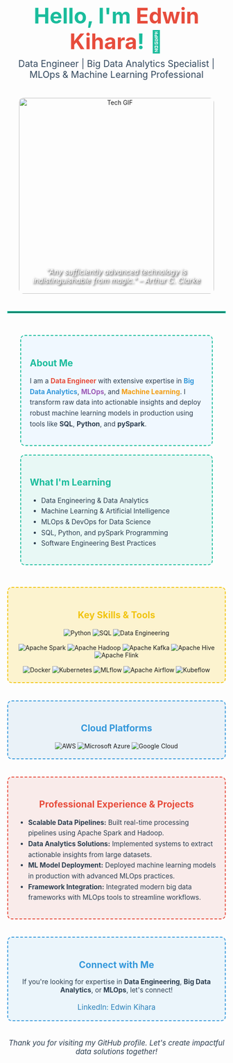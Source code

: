 <div align="center">
  <h1 style="color: #1abc9c; font-size: 3.5em; margin-bottom: 0.2em;">
    Hello, I'm <span style="color: #e74c3c;">Edwin Kihara</span>! 👋
  </h1>
  <p style="font-size: 1.5em; color: #34495e; margin-top: 0;">
    Data Engineer | Big Data Analytics Specialist | MLOps & Machine Learning Professional
  </p>
  <!-- Tech-Themed GIF with overlay quote -->
  <div style="position: relative; display: inline-block; margin-top: 20px;">
    <img src="https://media.giphy.com/media/26ufdipQqU2lhNA4g/giphy.gif" alt="Tech GIF" width="450" style="border-radius: 10px;">
    <div style="position: absolute; bottom: 20px; left: 0; right: 0; text-align: center; color: #ffffff; font-size: 1.2em; font-style: italic; text-shadow: 2px 2px 4px #000;">
      "Any sufficiently advanced technology is indistinguishable from magic." – Arthur C. Clarke
    </div>
  </div>
</div>

<hr style="border: 2px solid #1abc9c; margin: 40px 0;">

<!-- Two-Column Layout for Intro Sections -->
<div style="display: flex; flex-wrap: wrap; justify-content: space-around; margin-bottom: 40px;">

  <!-- About Me -->
  <div style="flex: 1; min-width: 300px; max-width: 400px; margin: 10px; background-color: #f0f8ff; padding: 20px; border-radius: 10px; border: 2px dashed #1abc9c;">
    <h2 style="color: #1abc9c;">About Me</h2>
    <p style="color: #2c3e50; font-size: 1.1em; line-height: 1.6;">
      I am a <strong style="color:#e74c3c;">Data Engineer</strong> with extensive expertise in 
      <strong style="color:#3498db;">Big Data Analytics</strong>, 
      <strong style="color:#9b59b6;">MLOps</strong>, and 
      <strong style="color:#f39c12;">Machine Learning</strong>. I transform raw data into actionable insights and deploy robust machine learning models in production using tools like <strong>SQL</strong>, <strong>Python</strong>, and <strong>pySpark</strong>.
    </p>
  </div>

  <!-- What I'm Learning -->
  <div style="flex: 1; min-width: 300px; max-width: 400px; margin: 10px; background-color: #e8f8f5; padding: 20px; border-radius: 10px; border: 2px dashed #1abc9c;">
    <h2 style="color: #1abc9c;">What I'm Learning</h2>
    <ul style="color: #2c3e50; font-size: 1.1em; line-height: 1.6;">
      <li>Data Engineering & Data Analytics</li>
      <li>Machine Learning & Artificial Intelligence</li>
      <li>MLOps & DevOps for Data Science</li>
      <li>SQL, Python, and pySpark Programming</li>
      <li>Software Engineering Best Practices</li>
    </ul>
  </div>
</div>

<!-- Key Skills & Tools Section -->
<div style="background-color: #fcf3cf; padding: 20px; border-radius: 10px; border: 2px dashed #f1c40f; margin-bottom: 40px;">
  <h2 style="text-align: center; color: #f1c40f;">Key Skills & Tools</h2>
  <div align="center" style="margin-top: 20px;">
    <!-- General Skills -->
    <img src="https://img.shields.io/badge/Python-3776AB?style=for-the-badge&logo=python&logoColor=white" alt="Python">
    <img src="https://img.shields.io/badge/SQL-4479A1?style=for-the-badge&logo=postgresql&logoColor=white" alt="SQL">
    <img src="https://img.shields.io/badge/Data_Engineering-FF69B4?style=for-the-badge&logo=data&logoColor=white" alt="Data Engineering">
    <br/><br/>
    <!-- Big Data Analytics Skills -->
    <img src="https://img.shields.io/badge/Apache_Spark-E25A1C?style=for-the-badge&logo=apache-spark&logoColor=white" alt="Apache Spark">
    <img src="https://img.shields.io/badge/Apache_Hadoop-2C3E50?style=for-the-badge&logo=apachehadoop&logoColor=white" alt="Apache Hadoop">
    <img src="https://img.shields.io/badge/Apache_Kafka-231F20?style=for-the-badge&logo=apachekafka&logoColor=white" alt="Apache Kafka">
    <img src="https://img.shields.io/badge/Apache_Hive-FF9900?style=for-the-badge&logo=apachehive&logoColor=white" alt="Apache Hive">
    <img src="https://img.shields.io/badge/Apache_Flink-00BFFF?style=for-the-badge&logo=apacheflink&logoColor=white" alt="Apache Flink">
    <br/><br/>
    <!-- MLOps & DevOps Skills -->
    <img src="https://img.shields.io/badge/Docker-2496ED?style=for-the-badge&logo=docker&logoColor=white" alt="Docker">
    <img src="https://img.shields.io/badge/Kubernetes-326CE5?style=for-the-badge&logo=kubernetes&logoColor=white" alt="Kubernetes">
    <img src="https://img.shields.io/badge/MLflow-05A5D1?style=for-the-badge&logo=mlflow&logoColor=white" alt="MLflow">
    <img src="https://img.shields.io/badge/Apache_Airflow-017CEE?style=for-the-badge&logo=apacheairflow&logoColor=white" alt="Apache Airflow">
    <img src="https://img.shields.io/badge/Kubeflow-0E6EB8?style=for-the-badge&logo=kubeflow&logoColor=white" alt="Kubeflow">
  </div>
</div>

<!-- Cloud Platforms Skills -->
<div style="background-color: #eaf2f8; padding: 20px; border-radius: 10px; border: 2px dashed #3498db; margin-bottom: 40px;">
  <h2 style="text-align: center; color: #3498db;">Cloud Platforms</h2>
  <div align="center" style="margin-top: 20px;">
    <img src="https://img.shields.io/badge/AWS-232F3E?style=for-the-badge&logo=amazon-aws&logoColor=white" alt="AWS">
    <img src="https://img.shields.io/badge/Microsoft_Azure-0089D6?style=for-the-badge&logo=microsoftazure&logoColor=white" alt="Microsoft Azure">
    <img src="https://img.shields.io/badge/Google_Cloud-4285F4?style=for-the-badge&logo=googlecloud&logoColor=white" alt="Google Cloud">
  </div>
</div>

<!-- Professional Experience & Projects -->
<div style="background-color: #f9ebea; padding: 20px; border-radius: 10px; border: 2px dashed #e74c3c; margin-bottom: 40px;">
  <h2 style="color: #e74c3c; text-align: center;">Professional Experience & Projects</h2>
  <ul style="color: #2c3e50; font-size: 1.1em; line-height: 1.6;">
    <li><strong>Scalable Data Pipelines:</strong> Built real-time processing pipelines using Apache Spark and Hadoop.</li>
    <li><strong>Data Analytics Solutions:</strong> Implemented systems to extract actionable insights from large datasets.</li>
    <li><strong>ML Model Deployment:</strong> Deployed machine learning models in production with advanced MLOps practices.</li>
    <li><strong>Framework Integration:</strong> Integrated modern big data frameworks with MLOps tools to streamline workflows.</li>
  </ul>
</div>

<!-- Connect with Me -->
<div style="background-color: #ebf5fb; padding: 20px; border-radius: 10px; border: 2px dashed #3498db;">
  <h2 style="color: #3498db; text-align: center;">Connect with Me</h2>
  <p style="color: #2c3e50; font-size: 1.1em; text-align: center;">If you're looking for expertise in <strong>Data Engineering</strong>, <strong>Big Data Analytics</strong>, or <strong>MLOps</strong>, let's connect!</p>
  <div align="center" style="margin-top: 20px;">
    <a href="https://www.linkedin.com/in/edwinkihara/" style="text-decoration: none; font-size: 1.2em; color: #2980b9;">LinkedIn: Edwin Kihara</a>
  </div>
</div>

<div align="center" style="margin-top: 40px;">
  <em style="color: #2c3e50; font-size: 1.2em;">
    Thank you for visiting my GitHub profile. Let's create impactful data solutions together!
  </em>
</div>

<!-- SEO Keywords: Data Engineering, Big Data Analytics, MLOps, Machine Learning, Data Science, SQL, Python, pySpark, Apache Spark, Apache Hadoop, Kubernetes, Docker, AWS, Microsoft Azure, Google Cloud -->
